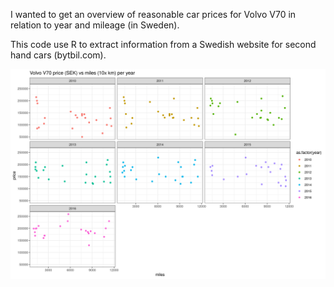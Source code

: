 I wanted to get an overview of reasonable car prices for Volvo V70 in relation to year and mileage (in Sweden).

This code use R to extract information from a Swedish website for second hand cars (bytbil.com).

![Price overview](figures/volvo_v70_2010_2016.png)

